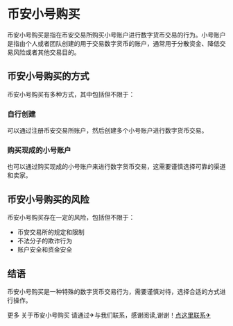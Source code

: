 # 币安小号购买

币安小号购买是指在币安交易所购买小号账户进行数字货币交易的行为。小号账户是指由个人或者团队创建的用于交易数字货币的账户，通常用于分散资金、降低交易风险或者其他交易目的。

## 币安小号购买的方式

币安小号购买有多种方式，其中包括但不限于：

### 自行创建

可以通过注册币安交易所账户，然后创建多个小号账户进行数字货币交易。

### 购买现成的小号账户

也可以通过购买现成的小号账户来进行数字货币交易，这需要谨慎选择可靠的渠道和卖家。

## 币安小号购买的风险

币安小号购买存在一定的风险，包括但不限于：

- 币安交易所的规定和限制
- 不法分子的欺诈行为
- 账户安全和资金安全

## 结语

币安小号购买是一种特殊的数字货币交易行为，需要谨慎对待，选择合适的方式进行操作。

更多 关于币安小号购买 请通过✈与我们联系，感谢阅读,谢谢！[点这里联系✈](https://w.k02.cc)